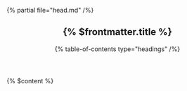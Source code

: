 <html lang="en">

{% partial file="head.md" /%}

<body>

<article>

<header>

# {% $frontmatter.title %}

<nav>

{% table-of-contents type="headings" /%}

</nav>

</header>

<main>

{% $content %}

</main>

</article>

</body>

</html>
